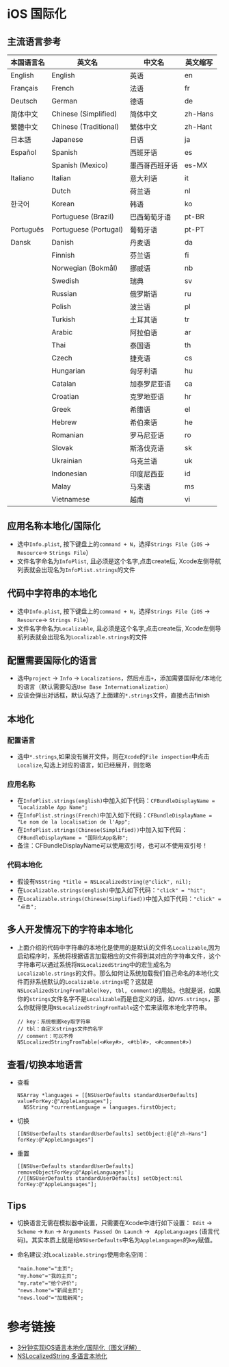 # iOS 国际化
## 主流语言参考

| 本国语言名 | 英文名 | 中文名 | 英文缩写
| ----- | ----- | ----- | -----
| English | English | 英语 | en
| Français | French | 法语 | fr
| Deutsch | German | 德语 | de
| 简体中文 | Chinese (Simplified) | 简体中文 | zh-Hans
| 繁體中文 | Chinese (Traditional) | 繁体中文 | zh-Hant
| 日本語 | Japanese | 日语 | ja
| Español | Spanish | 西班牙语 | es
|  | Spanish (Mexico) | 墨西哥西班牙语 |  es-MX
Italiano | Italian | 意大利语 | it
| | Dutch | 荷兰语 | nl 
한국어 | Korean | 韩语 | ko
| | Portuguese (Brazil) | 巴西葡萄牙语 | pt-BR
| Português | Portuguese (Portugal) | 葡萄牙语 | pt-PT
| Dansk | Danish | 丹麦语 | da
|  | Finnish | 芬兰语 | fi
|  | Norwegian (Bokmål) |  挪威语 | nb
|  | Swedish | 瑞典 | sv
|  | Russian | 俄罗斯语 | ru
|  | Polish | 波兰语 | pl
|  | Turkish | 土耳其语 | tr
|  | Arabic | 阿拉伯语 | ar
|  | Thai | 泰国语 | th
|  | Czech | 捷克语 | cs
|  | Hungarian | 匈牙利语 | hu
|  | Catalan | 加泰罗尼亚语  | ca
|  | Croatian | 克罗地亚语 | hr
|  | Greek | 希腊语 | el
|  | Hebrew | 希伯来语 | he
|  | Romanian | 罗马尼亚语 | ro
|  | Slovak | 斯洛伐克语 | sk
|  | Ukrainian | 乌克兰语 | uk
|  | Indonesian | 印度尼西亚 | id
|  | Malay | 马来语 | ms
|  | Vietnamese | 越南 | vi


## 应用名称本地化/国际化
* 选中`Info.plist`, 按下键盘上的`command + N`，选择`Strings File`（`iOS` -> `Resource`-> `Strings File`）
* 文件名字命名为`InfoPlist`, 且必须是这个名字,点击create后, Xcode左侧导航列表就会出现名为`InfoPlist.strings`的文件

    
## 代码中字符串的本地化
* 选中`Info.plist`, 按下键盘上的`command + N`，选择`Strings File`（`iOS` -> `Resource`-> `Strings File`）
* 文件名字命名为`Localizable`, 且必须是这个名字,点击create后, Xcode左侧导航列表就会出现名为`Localizable.strings`的文件


## 配置需要国际化的语言
* 选中`project` -> `Info` -> `Localizations`，然后点击`+`，添加需要国际化/本地化的语言（默认需要勾选`Use Base Internationalization`）
* 应该会弹出对话框，默认勾选了上面建的`*.strings`文件，直接点击finish

## 本地化
### 配置语言
* 选中`*.strings`,如果没有展开文件，则在`Xcode`的`File inspection`中点击`Localize`,勾选上对应的语言，如已经展开，则忽略

### 应用名称
* 在`InfoPlist.strings(english)`中加入如下代码：`CFBundleDisplayName = "Localizable App Name";`
* 在`InfoPlist.strings(French)`中加入如下代码：`CFBundleDisplayName = "Le nom de la localisation de l'App";`
* 在`InfoPlist.strings(Chinese(Simplified))`中加入如下代码：`CFBundleDisplayName = "国际化App名称";`
* 备注：CFBundleDisplayName可以使用双引号，也可以不使用双引号！

### 代码本地化
* 假设有`NSString *title = NSLocalizedString(@"click", nil);`
* 在`Localizable.strings(english)`中加入如下代码：`"click" = "hit";`
* 在`Localizable.strings(Chinese(Simplified))`中加入如下代码：`"click" = "点击";`

## 多人开发情况下的字符串本地化
* 上面介绍的代码中字符串的本地化是使用的是默认的文件名`Localizable`,因为启动程序时，系统将根据语言加载相应的文件得到其对应的字符串文件，这个字符串可以通过系统将`NSLocalizedString`中的宏生成名为`Localizable.strings`的文件。那么如何让系统加载我们自己命名的本地化文件而非系统默认的`Localizable.strings`呢？这就是 `NSLocalizedStringFromTable(key, tbl, comment)`的用处。也就是说，如果你的`strings`文件名字不是`Localizable`而是自定义的话，如`VVS.strings`，那么你就得使用`NSLocalizedStringFromTable`这个宏来读取本地化字符串。

    ```
    // key：系统根据key取字符串
    // tbl：自定义strings文件的名字
    // comment：可以不传
    NSLocalizedStringFromTable(<#key#>, <#tbl#>, <#comment#>)
    ```
    
## 查看/切换本地语言
* 查看
  
  ```
  NSArray *languages = [[NSUserDefaults standardUserDefaults] valueForKey:@"AppleLanguages"];
    NSString *currentLanguage = languages.firstObject;
  ```
* 切换
  
  ```
  [[NSUserDefaults standardUserDefaults] setObject:@[@"zh-Hans"] forKey:@"AppleLanguages"]
  ```
  
* 重置
  
  ```
  [[NSUserDefaults standardUserDefaults] removeObjectForKey:@"AppleLanguages"];
  //[[NSUserDefaults standardUserDefaults] setObject:nil forKey:@"AppleLanguages"];
  ```

## Tips
* 切换语言无需在模拟器中设置，只需要在Xcode中进行如下设置： `Edit` -> `Scheme` -> `Run` -> `Arguments Passed On Launch` -> ` AppleLanguages` (语言代码)。其实本质上就是给`NSUserDefaults`中名为`AppleLanguages`的`key`赋值。
* 命名建议:对`Localizable.strings`使用命名空间：

  ```
  "main.home"="主页";
  "my.home"="我的主页";
  "my.rate"="给个评价";
  "news.home"="新闻主页";
  "news.load"="加载新闻";
  ```


# 参考链接
* [3分钟实现iOS语言本地化/国际化（图文详解）](https://www.jianshu.com/p/88c1b65e3ddb)
* [NSLocalizedString 多语言本地化](https://swiftcafe.io/post/ios-localize)